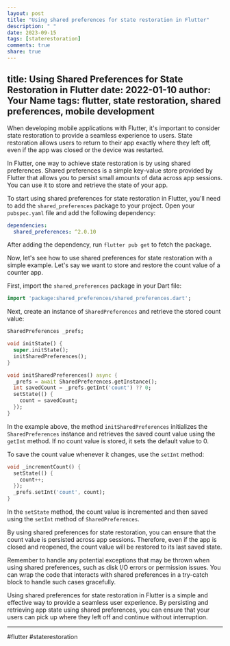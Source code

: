 ```yaml
---
layout: post
title: "Using shared preferences for state restoration in Flutter"
description: " "
date: 2023-09-15
tags: [staterestoration]
comments: true
share: true
---
```

title: Using Shared Preferences for State Restoration in Flutter
date: 2022-01-10
author: Your Name
tags: flutter, state restoration, shared preferences, mobile development
---

When developing mobile applications with Flutter, it's important to consider state restoration to provide a seamless experience to users. State restoration allows users to return to their app exactly where they left off, even if the app was closed or the device was restarted.

In Flutter, one way to achieve state restoration is by using shared preferences. Shared preferences is a simple key-value store provided by Flutter that allows you to persist small amounts of data across app sessions. You can use it to store and retrieve the state of your app.

To start using shared preferences for state restoration in Flutter, you'll need to add the `shared_preferences` package to your project. Open your `pubspec.yaml` file and add the following dependency:

```yaml
dependencies:
  shared_preferences: ^2.0.10
```

After adding the dependency, run `flutter pub get` to fetch the package.

Now, let's see how to use shared preferences for state restoration with a simple example. Let's say we want to store and restore the count value of a counter app.

First, import the `shared_preferences` package in your Dart file:

```dart
import 'package:shared_preferences/shared_preferences.dart';
```

Next, create an instance of `SharedPreferences` and retrieve the stored count value:

```dart
SharedPreferences _prefs;

void initState() {
  super.initState();
  initSharedPreferences();
}

void initSharedPreferences() async {
  _prefs = await SharedPreferences.getInstance();
  int savedCount = _prefs.getInt('count') ?? 0;
  setState(() {
    count = savedCount;
  });
}
```

In the example above, the method `initSharedPreferences` initializes the `SharedPreferences` instance and retrieves the saved count value using the `getInt` method. If no count value is stored, it sets the default value to 0.

To save the count value whenever it changes, use the `setInt` method:

```dart
void _incrementCount() {
  setState(() {
    count++;
  });
  _prefs.setInt('count', count);
}
```

In the `setState` method, the count value is incremented and then saved using the `setInt` method of `SharedPreferences`.

By using shared preferences for state restoration, you can ensure that the count value is persisted across app sessions. Therefore, even if the app is closed and reopened, the count value will be restored to its last saved state.

Remember to handle any potential exceptions that may be thrown when using shared preferences, such as disk I/O errors or permission issues. You can wrap the code that interacts with shared preferences in a try-catch block to handle such cases gracefully.

Using shared preferences for state restoration in Flutter is a simple and effective way to provide a seamless user experience. By persisting and retrieving app state using shared preferences, you can ensure that your users can pick up where they left off and continue without interruption.

---

#flutter #staterestoration
